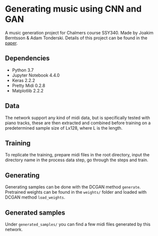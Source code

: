 # Generating music using CNN and GAN
A music generation project for Chalmers course SSY340. Made by Joakim Berntsson \& Adam Tonderski. Details of this project can be found in the [paper](asd.se).

## Dependencies
* Python 3.7
* Jupyter Notebook 4.4.0
* Keras 2.2.2
* Pretty Midi 0.2.8
* Matplotlib 2.2.2

## Data
The network support any kind of midi data, but is specifically tested with piano tracks, these are then extracted and combined before training on a predetermined sample size of Lx128, where L is the length.

## Training
To replicate the training, prepare midi files in the root directory, input the directory name in the process data step, go through the steps and train.

## Generating
Generating samples can be done with the DCGAN method `generate`. Pretrained weights can be found in the `weights/` folder and loaded with DCGAN method `load_weights`.

## Generated samples
Under `generated_samples/` you can find a few midi files generated by this network.
